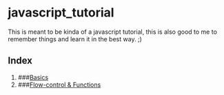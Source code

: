 # javascript_tutorial
This is meant to be kinda of a javascript tutorial, this is also good to me to remember things and learn it in the best way. ;)

## Index
1. ###[Basics](fundamentos_js/1-Basics)
2. ###[Flow-control & Functions](fundamentos_js/2-Flow-control-&-functions)
